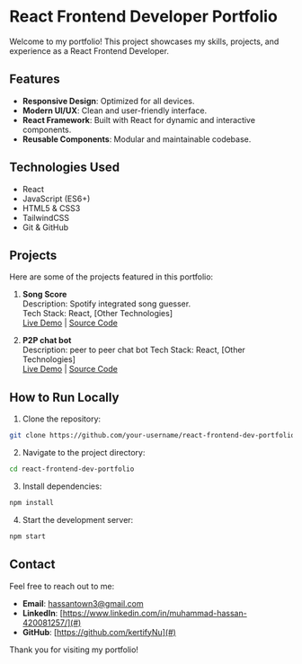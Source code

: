 # React Frontend Developer Portfolio

Welcome to my portfolio! This project showcases my skills, projects, and experience as a React Frontend Developer.

## Features

- **Responsive Design**: Optimized for all devices.
- **Modern UI/UX**: Clean and user-friendly interface.
- **React Framework**: Built with React for dynamic and interactive components.
- **Reusable Components**: Modular and maintainable codebase.

## Technologies Used

- React
- JavaScript (ES6+)
- HTML5 & CSS3
- TailwindCSS
- Git & GitHub

## Projects

Here are some of the projects featured in this portfolio:

1. **Song Score**  
   Description: Spotify integrated song guesser.  
   Tech Stack: React, [Other Technologies]  
   [Live Demo](#) | [Source Code](#)

2. **P2P chat bot**  
   Description: peer to peer chat bot 
   Tech Stack: React, [Other Technologies]  
   [Live Demo](#) | [Source Code](#)

## How to Run Locally

1. Clone the repository:

```bash
git clone https://github.com/your-username/react-frontend-dev-portfolio.git
```

2. Navigate to the project directory:

```bash
cd react-frontend-dev-portfolio
```

3. Install dependencies:

```bash
npm install
```

4. Start the development server:

```bash
npm start
```

## Contact

Feel free to reach out to me:

- **Email**: hassantown3@gmail.com
- **LinkedIn**: [https://www.linkedin.com/in/muhammad-hassan-420081257/](#)
- **GitHub**: [https://github.com/kertifyNu](#)

Thank you for visiting my portfolio!
